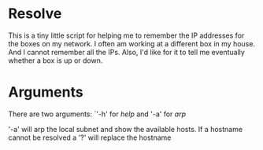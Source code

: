 # Resolve

This is a tiny little script for helping me to remember the IP addresses
for the boxes on my network.  I often am working at a different box in my
house. And I cannot remember all the IPs.  Also, I'd like for it to tell 
me eventually whether a box is up or down.

# Arguments

There are two arguments:  `'-h' for *help*  and '-a' for *arp*

'-a' will arp the local subnet and show the available hosts.  If a hostname
cannot be resolved a '?' will replace the hostname
`````
